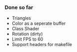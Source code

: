 ### Done so far
* Triangles
* Color as a seperate buffer
* Class Shader
* Rotation (dirty)
* Limit FPS to 60
* Support headers for makefile
